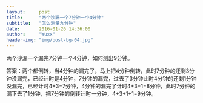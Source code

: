 ```yaml
---
layout:     post
title:      "两个沙漏一个7分钟一个4分钟"
subtitle:   "怎么测量九分钟"
date:       2016-01-26 14:36:00
author:     "Wuxx"
header-img: "img/post-bg-04.jpg"
---
```


两个沙漏一个漏完7分钟一个4分钟，如何测出9分钟。

答案：两个都倒转，当4分钟的漏完了，马上把4分钟倒转，此时7分钟的还剩3分钟没漏完，已经计时是4分钟，7分钟的漏完，过去了3分钟此时4分钟的还剩1分钟没漏完，已经计时4+3=7分钟，4分钟的漏完了计时4+3+1=8分钟，此时7分钟的漏下去了1分钟，把7分钟的倒转计时一分钟，4+3+1+1=9分钟。